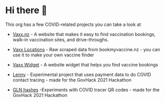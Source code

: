 # Hi there 👋

This org has a few COVID-related projects you can take a look at

- [Vaxx.nz](https://github.com/CovidEngine/vaxxnz) - A website that makes it easy to find vaccination bookings, walk-in vaccination sites, and drive-throughs.
- [Vaxx Locations](https://github.com/CovidEngine/vaxxnzlocations) - Raw scraped data from bookmyvaccine.nz - you can use it to make your own vaccine finder
- [Vaxx Widget](https://github.com/CovidEngine/vaxxwidget) - A website widget that helps you find vaccine bookings

- [Lenny](https://github.com/CovidEngine/covidengineui) - Experimental project that uses payment data to do COVID contact tracing - made for the GovHack 2021 Hackathon
- [GLN hashes](https://github.com/CovidEngine/reverseglnhashes) -Experiments with COVID tracer QR codes - made for the GovHack 2021 Hackathon

<!--

**Here are some ideas to get you started:**

🙋‍♀️ A short introduction - what is your organization all about?
🌈 Contribution guidelines - how can the community get involved?
👩‍💻 Useful resources - where can the community find your docs? Is there anything else the community should know?
🍿 Fun facts - what does your team eat for breakfast?
🧙 Remember, you can do mighty things with the power of [Markdown](https://guides.github.com/features/mastering-markdown/)
-->
